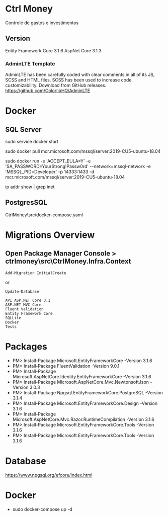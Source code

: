 # Ctrl Money
Controle de gastos e investimentos

## Version
Entity Framework Core 3.1.6
AspNet Core 3.1.3

### AdminLTE Template
AdminLTE has been carefully coded with clear comments in all of its JS, SCSS and HTML files. SCSS has been used to increase code customizability.
Download from GitHub releases.
https://github.com/ColorlibHQ/AdminLTE


# Docker
## SQL Server
sudo service docker start

sudo docker pull mcr.microsoft.com/mssql/server:2019-CU5-ubuntu-18.04

sudo docker run -e 'ACCEPT_EULA=Y' -e 'SA_PASSWORD=YourStrong!Passw0rd' --network=mssql-network -e 'MSSQL_PID=Developer' -p 14333:1433 -d mcr.microsoft.com/mssql/server:2019-CU5-ubuntu-18.04

ip addr show | grep inet

## PostgresSQL
CtrlMoney\src\docker-compose.yaml


# Migrations Overview

## Open Package Manager Console > ctrlmoney\src\CtrlMoney.Infra.Context

```Add-Migration InitialCreate```

or

```Update-Database```



    API ASP.NET Core 3.1
    ASP.NET MVC Core
    Fluent Validation
    Entity Framework Core
    SQLLite
    Docker
    Tests



# Packages
 - PM> Install-Package Microsoft.EntityFrameworkCore -Version 3.1.6
 - PM> Install-Package FluentValidation -Version 9.0.1
 - PM> Install-Package Microsoft.AspNetCore.Identity.EntityFrameworkCore -Version 3.1.6
 - PM> Install-Package Microsoft.AspNetCore.Mvc.NewtonsoftJson -Version 3.0.3
 - PM> Install-Package Npgsql.EntityFrameworkCore.PostgreSQL -Version 3.1.4
 - PM> Install-Package Microsoft.EntityFrameworkCore.Design -Version 3.1.6
 - PM> Install-Package Microsoft.AspNetCore.Mvc.Razor.RuntimeCompilation -Version 3.1.6
 - PM> Install-Package Microsoft.EntityFrameworkCore.Tools -Version 3.1.6
 - PM> Install-Package Microsoft.EntityFrameworkCore.Tools -Version 3.1.6

# Database
https://www.npgsql.org/efcore/index.html


# Docker
 - sudo docker-compose up -d